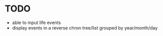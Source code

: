 # TODO

- able to input life events
- display events in a reverse chron tree/list grouped by year/month/day